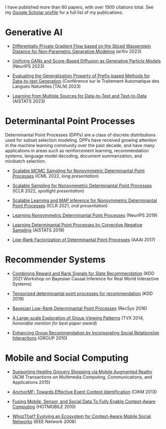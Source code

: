 I have published more than 60 papers, with over 1500 citations total. See my [Google Scholar profile](https://scholar.google.com/citations?hl=en&user=NX6eiWYAAAAJ) for a full list of my publications.

# Generative AI

- [Differentially Private Gradient Flow based on the Sliced Wasserstein Distance for Non-Parametric Generative Modeling](https://arxiv.org/abs/2312.08227) (arXiv 2023)

- [Unifying GANs and Score-Based Diffusion as Generative Particle Models](https://arxiv.org/abs/2305.16150) (NeurIPS 2023)

- [Evaluating the Generalization Property of Prefix-based Methods for Data-to-text Generation](https://hal.science/hal-04130205/) (Conférence sur le Traitement Automatique des Langues Naturelles [TALN] 2023)

- [Learning from Multiple Sources for Data-to-Text and Text-to-Data](https://arxiv.org/abs/2302.11269) (AISTATS 2023)

# Determinantal Point Processes

Determinantal Point Processes (DPPs) are a class of discrete distributions used for subset selection modeling. DPPs have received growing attention in the machine learning community over the past decade, and have many applications in areas such as reinforcement learning, recommendation systems, language model decoding, document summarization, and minibatch selection.

- [Scalable MCMC Sampling for Nonsymmetric Determinantal Point Processes](https://arxiv.org/abs/2207.00486) (ICML 2022, *long presentation*)

- [Scalable Sampling for Nonsymmetric Determinantal Point Processes](https://arxiv.org/abs/2201.08417) (ICLR 2022, *spotlight presentation*)

- [Scalable Learning and MAP inference for Nonsymmetric Determinantal Point Processes](https://arxiv.org/abs/2006.09862) (ICLR 2021, *oral presentation*)

- [Learning Nonsymmetric Determinantal Point Processes](https://arxiv.org/abs/1905.12962) (NeurIPS 2019)

- [Learning Determinantal Point Processes by Corrective Negative Sampling](https://arxiv.org/abs/1802.05649) (AISTATS 2019)

- [Low-Rank Factorization of Determinantal Point Processes](https://ojs.aaai.org/index.php/AAAI/article/view/10869) (AAAI 2017)

# Recommender Systems

- [Combining Reward and Rank Signals for Slate Recommendation](https://arxiv.org/abs/2107.12455) (KDD 2021 Workshop on Bayesian Causal Inference for Real World Interactive Systems)

- [Tensorized determinantal point processes for recommendation](https://cgartrel.github.io/papers/tensorized-DPPs.pdf) (KDD 2019)

- [Bayesian Low-Rank Determinantal Point Processes](https://cgartrel.github.io/papers/Bayesian-low-rank-DPPs.pdf) (RecSys 2016)

- [A Large-scale Exploration of Group Viewing Patterns](https://cgartrel.github.io/papers/group-viewing-patterns.pdf) (TVX 2014, *honorable mention for best paper award*)

- [Enhancing Group Recommendation by Incorporating Social Relationship Interactions](https://home.cs.colorado.edu/~rhan/Papers/Group2010_submitted-camera-ready.pdf) (GROUP 2010)

# Mobile and Social Computing

- [Supporting Healthy Grocery Shopping via Mobile Augmented Reality](https://cgartrel.github.io/papers/healthy-grocery-shopping.pdf) (ACM Transactions on Multimedia Computing, Communications, and Applications 2015)

- [AnchorMF: Towards Effective Event Context Identification](https://cgartrel.github.io/papers/AnchorMF.pdf) (CIKM 2013)

- [Fusing Mobile, Sensor, and Social Data To Fully Enable Context-Aware Computing](https://cgartrel.github.io/papers/beachHOTMOBILE10.pdf) (HOTMOBILE 2010)

- [WhozThat? Evolving an Ecosystem for Context-Aware Mobile Social Networks](https://home.cs.colorado.edu/~rhan/Papers/IEEE_Network_WhozThat_rhan2.pdf) (IEEE Network 2008)

